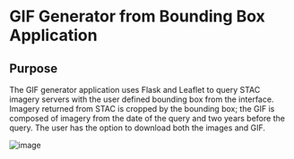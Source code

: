 
# GIF Generator from Bounding Box Application

## Purpose

The GIF generator application uses Flask and Leaflet to query STAC imagery servers with the user defined bounding box from the interface.  Imagery returned from STAC is cropped by the bounding box; the GIF is composed of imagery from the date of the query and two years before the query.  The user has the option to download both the images and GIF.  

![image](https://github.com/user-attachments/assets/059710ee-a04e-42ac-854c-6cee6b791fcb)
